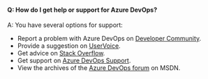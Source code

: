 

#### Q: How do I get help or support for Azure DevOps?

A:	You have several options for support:
* Report a problem with Azure DevOps on [Developer Community](https://developercommunity.visualstudio.com/spaces/21/index.html).
* Provide a suggestion on [UserVoice](https://visualstudio.uservoice.com/forums/330519-team-services).
* Get advice on [Stack Overflow](https://stackoverflow.com/questions/tagged/vs-team-services).
* Get support on [Azure DevOps Support](https://azure.microsoft.com/support/devops).
* View the archives of the [Azure DevOps forum](https://social.msdn.microsoft.com/Forums/en-us/home?forum=TFService) on MSDN.
